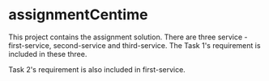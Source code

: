 # assignmentCentime
This project contains the assignment solution.
There are three service - first-service, second-service and third-service. The Task 1's requirement is included in these three.

Task 2's requirement is also included in first-service.
